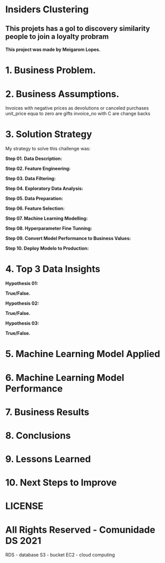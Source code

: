 # Insiders Clustering

## This projets has a gol to discovery similarity people to join a loyalty probram

#### This project was made by Meigarom Lopes.

# 1. Business Problem.

# 2. Business Assumptions.

Invoices with negative prices as devolutions or canceled purchases
unit_price equa to zero are gifts
invoice_no with C are change backs

# 3. Solution Strategy

My strategy to solve this challenge was:

**Step 01. Data Description:**

**Step 02. Feature Engineering:**

**Step 03. Data Filtering:**

**Step 04. Exploratory Data Analysis:**

**Step 05. Data Preparation:**

**Step 06. Feature Selection:**

**Step 07. Machine Learning Modelling:**

**Step 08. Hyperparameter Fine Tunning:**

**Step 09. Convert Model Performance to Business Values:**

**Step 10. Deploy Modelo to Production:**

# 4. Top 3 Data Insights

**Hypothesis 01:**

**True/False.**

**Hypothesis 02:**

**True/False.**

**Hypothesis 03:**

**True/False.**

# 5. Machine Learning Model Applied

# 6. Machine Learning Model Performance

# 7. Business Results

# 8. Conclusions

# 9. Lessons Learned

# 10. Next Steps to Improve

# LICENSE

# All Rights Reserved - Comunidade DS 2021

RDS - database
S3 - bucket
EC2 - cloud computing
